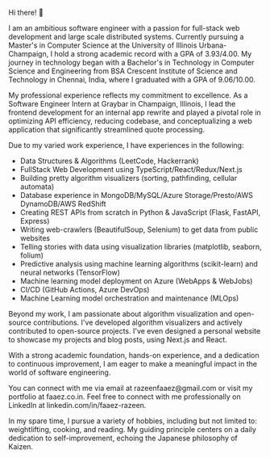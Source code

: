 <p>Hi there! 👋</p>

<p>I am an ambitious software engineer with a passion for full-stack web development and large scale distributed systems. Currently pursuing a Master's in Computer Science at the University of Illinois Urbana-Champaign, I hold a strong academic record with a GPA of 3.93/4.00. My journey in technology began with a Bachelor's in Technology in Computer Science and Engineering from BSA Crescent Institute of Science and Technology in Chennai, India, where I graduated with a GPA of 9.06/10.00.</p>

<p>My professional experience reflects my commitment to excellence. As a Software Engineer Intern at Graybar in Champaign, Illinois, I lead the frontend development for an internal app rewrite and played a pivotal role in optimizing API efficiency, reducing codebase, and conceptualizing a web application that significantly streamlined quote processing.</p>

<p>Due to my varied work experience, I have experiences in the following:</p>

- Data Structures & Algorithms (LeetCode, Hackerrank)
- FullStack Web Development using TypeScript/React/Redux/Next.js
- Building pretty algorithm visualizers (sorting, pathfinding, cellular automata)
- Database experience in MongoDB/MySQL/Azure Storage/Presto/AWS DynamoDB/AWS RedShift
- Creating REST APIs from scratch in Python & JavaScript (Flask, FastAPI, Express)
- Writing web-crawlers (BeautifulSoup, Selenium) to get data from public websites
- Telling stories with data using visualization libraries (matplotlib, seaborn, folium)
- Predictive analysis using machine learning algorithms (scikit-learn) and neural networks (TensorFlow)
- Machine learning model deployment on Azure (WebApps & WebJobs)
- CI/CD (GitHub Actions, Azure DevOps)
- Machine Learning model orchestration and maintenance (MLOps)

<p>Beyond my work, I am passionate about algorithm visualization and open-source contributions. I've developed algorithm visualizers and actively contributed to open-source projects. I've even designed a personal website to showcase my projects and blog posts, using Next.js and React.</p>

<p>With a strong academic foundation, hands-on experience, and a dedication to continuous improvement, I am eager to make a meaningful impact in the world of software engineering.</p>

<p>You can connect with me via email at razeenfaaez@gmail.com or visit my portfolio at faaez.co.in. Feel free to connect with me professionally on LinkedIn at linkedin.com/in/faaez-razeen.</p>

<p>In my spare time, I pursue a variety of hobbies, including but not limited to: weightlifting, cooking, and reading. My guiding principle centers on a daily dedication to self-improvement, echoing the Japanese philosophy of Kaizen.</p>
